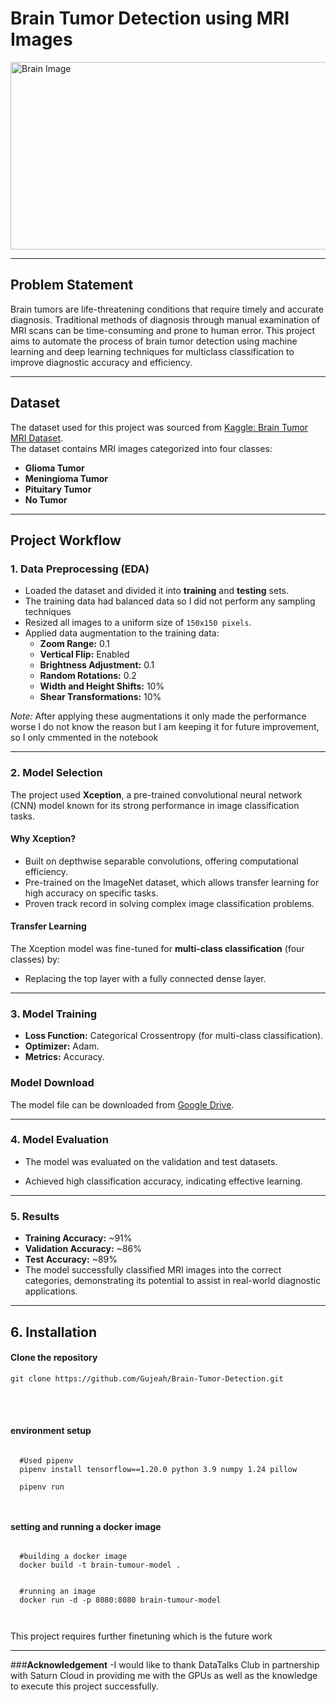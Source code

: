 
# **Brain Tumor Detection using MRI Images**
<img src="https://extension.usu.edu/aging/images/a-healthy-brain.jpg" alt="Brain Image" width="1200" height="300"/>


---

## **Problem Statement**
Brain tumors are life-threatening conditions that require timely and accurate diagnosis. Traditional methods of diagnosis through manual examination of MRI scans can be time-consuming and prone to human error. This project aims to automate the process of brain tumor detection using machine learning and deep learning techniques for multiclass classification  to improve diagnostic accuracy and efficiency. 

---

## **Dataset**
The dataset used for this project was sourced from [Kaggle: Brain Tumor MRI Dataset](https://www.kaggle.com/datasets/masoudnickparvar/brain-tumor-mri-dataset).  
The dataset contains MRI images categorized into four classes:
- **Glioma Tumor**
- **Meningioma Tumor**
- **Pituitary Tumor**
- **No Tumor**



---

## **Project Workflow**

### **1. Data Preprocessing (EDA)**
- Loaded the dataset and divided it into **training** and **testing** sets.
- The training data had balanced data so I did not perform any sampling techniques
- Resized all images to a uniform size of `150x150 pixels`.
- Applied data augmentation to the training data:
  - **Zoom Range:** 0.1
  - **Vertical Flip:** Enabled
  - **Brightness Adjustment:** 0.1
  - **Random Rotations:** 0.2
  - **Width and Height Shifts:** 10%
  - **Shear Transformations:** 10%

*Note:* After applying these augmentations it only made the performance worse I do not know  the reason but I am keeping it for future improvement, so I only cmmented in the notebook

---

### **2. Model Selection**
The project used **Xception**, a pre-trained convolutional neural network (CNN) model known for its strong performance in image classification tasks.

#### **Why Xception?**
- Built on depthwise separable convolutions, offering computational efficiency.
- Pre-trained on the ImageNet dataset, which allows transfer learning for high accuracy on specific tasks.
- Proven track record in solving complex image classification problems.

#### **Transfer Learning**
The Xception model was fine-tuned for **multi-class classification** (four classes) by:
- Replacing the top layer with a fully connected dense layer.

---

### **3. Model Training**
- **Loss Function:** Categorical Crossentropy (for multi-class classification).
- **Optimizer:** Adam.
- **Metrics:** Accuracy.


### Model Download

The model file can be downloaded from [Google Drive](https://drive.google.com/file/d/10LWo1w0Q1Qw4ETkfAPAZy_KoM5oa5q6z/view?usp=sharing).


---

### **4. Model Evaluation**
- The model was evaluated on the validation and test datasets.

- Achieved high classification accuracy, indicating effective learning.

---

### **5. Results**
- **Training Accuracy:** ~91%
- **Validation Accuracy:** ~86%
- **Test Accuracy:** ~89%
- The model successfully classified MRI images into the correct categories, demonstrating its potential to assist in real-world diagnostic applications.

---

## **6. Installation**
<h4>Clone the repository</h4>
<pre><code>git clone https://github.com/Gujeah/Brain-Tumor-Detection.git</code></pre> <br><br>
<h4>environment setup</h4>
<pre><code> 
  #Used pipenv
  pipenv install tensorflow==1.20.0 python 3.9 numpy 1.24 pillow<br>
  pipenv run
  
</code></pre>
<h4>setting and running a docker image</h4>
<pre><code> 
  #building a docker image
  docker build -t brain-tumour-model . <br><br>
  #running an image
  docker run -d -p 8080:8080 brain-tumour-model 
  
</code></pre>


This project requires further finetuning which is the future work 

---

###**Acknowledgement**
-I would like to thank DataTalks Club in partnership with Saturn Cloud in providing me with the GPUs as well as the knowledge to execute this project successfully.


